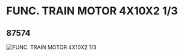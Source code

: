 # FUNC. TRAIN MOTOR 4X10X2 1/3
## 87574
![FUNC. TRAIN MOTOR 4X10X2 1/3](https://lc-www-live-s.legocdn.com/media/bricks/5/2/6124610.jpg)